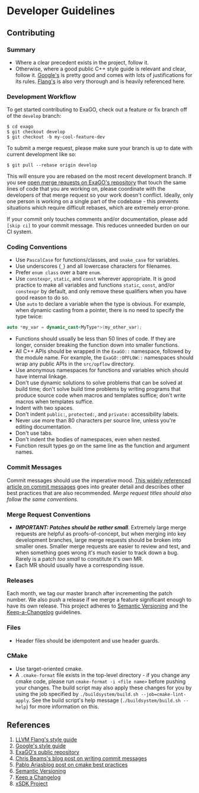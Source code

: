
# Developer Guidelines

## Contributing

### Summary

- Where a clear precedent exists in the project, follow it.
- Otherwise, where a good public C++ style guide is relevant and clear, follow it. [Google's](https://google.github.io/styleguide/cppguide.html) is pretty good and comes with lots of justifications for its rules. [Flang's](https://github.com/llvm/llvm-project/blob/main/flang/docs/C%2B%2Bstyle.md) is also very thorough and is heavily referenced here.

### Development Workflow

To get started contributing to ExaGO, check out a feature or fix branch off of
the `develop` branch:

```shell
$ cd exago
$ git checkout develop
$ git checkout -b my-cool-feature-dev
```

To submit a merge request, please make sure your branch is up to date with
current development like so:

```shell
$ git pull --rebase origin develop
```

This will ensure you are rebased on the most recent development branch.
If you see [open merge requests on ExaGO's repository](https://gitlab.pnnl.gov/exasgd/frameworks/exago/-/merge_requests) that touch the same lines of code that you are working on, please coordinate with the developers of that merge request so your work doesn't conflict.
Ideally, only one person is working on a single part of the codebase - this
prevents situations which require difficult rebases, which are extremely
error-prone.

If your commit only touches comments and/or documentation, please add `[skip ci]` to your commit message.
This reduces unneeded burden on our CI system.

### Coding Conventions

- Use `PascalCase` for functions/classes, and `snake_case` for variables.
- Use underscores (`_`) and all lowercase characters for filenames.
- Prefer `enum class` over a bare `enum`.
- Use `constexpr`, `static`, and `const` wherever appropriate. It is good practice to make all variables and functions `static`, `const`, and/or `constexpr` by default, and only remove these qualifiers when you have good reason to do so.
- Use `auto` to declare a variable when the type is obvious. For example, when dynamic casting from a pointer, there is no need to specify the type twice:
```cpp
auto *my_var = dynamic_cast<MyType*>(my_other_var);
```
- Functions should usually be less than 50 lines of code. If they are longer, consider breaking the function down into smaller functions.
- All C++ APIs should be wrapped in the `ExaGO::` namespace, followed by the module name. For example, the `ExaGO::OPFLOW::` namespaces should wrap any public APIs in the `src/opflow` directory.
- Use anonymous namespaces for functions and variables which should have internal linkage.
- Don't use dynamic solutions to solve problems that can be solved at build time; don't solve build time problems by writing programs that produce source code when macros and templates suffice; don't write macros when templates suffice.
- Indent with two spaces.
- Don't indent `public:`, `protected:`, and `private:` accessibility labels.
- Never use more than 80 characters per source line, unless you're editing documentation.
- Don't use tabs.
- Don't indent the bodies of namespaces, even when nested.
- Function result types go on the same line as the function and argument names.

### Commit Messages

Commit messages should use the imperative mood.
[This widely referenced article on commit messages](https://chris.beams.io/posts/git-commit/#imperative)
goes into greater detail and describes other best practices that are also
recommended.
*Merge request titles should also follow the same conventions.*

### Merge Request Conventions

- ***IMPORTANT: Patches should be rather small***. Extremely large merge requests are helpful as proofs-of-concept, but when merging into key development branches, large merge requests should be broken into smaller ones. Smaller merge requests are easier to review and test, and when something goes wrong it's much easier to track down a bug. Rarely is a patch *too small* to constitute it's own MR.
- Each MR should usually have a corresponding issue.

### Releases

Each month, we tag our master branch after incrementing the patch number.
We also push a release if we merge a feature significant enough to have its own
release. This project adheres to [Semantic Versioning](https://semver.org/spec/v2.0.0.html) and the [Keep-a-Changelog](https://keepachangelog.com/en/1.0.0/) guidelines.

### Files

- Header files should be idempotent and use header guards.

### CMake

- Use target-oriented cmake.
- A `.cmake-format` file exists in the top-level directory - if you change any cmake code, please run `cmake-format -i <file name>` before pushing your changes. The build script may also apply these changes for you by using the job specified by `./buildsystem/build.sh --job=cmake-lint-apply`. See the build script's help message (`./buildsystem/build.sh --help`) for more information on this.

## References

1. [LLVM Flang's style guide](https://github.com/llvm/llvm-project/blob/main/flang/docs/C%2B%2Bstyle.md)
1. [Google's style guide](https://google.github.io/styleguide/cppguide.html)
1. [ExaGO's public repository](https://gitlab.pnnl.gov/exasgd/frameworks/exago/-/merge_requests)
1. [Chris Beams's blog post on writing commit messages](https://chris.beams.io/posts/git-commit)
1. [Pablo Ariasblog post on cmake best practices](https://pabloariasal.github.io/2018/02/19/its-time-to-do-cmake-right/)
1. [Semantic Versioning](https://semver.org/spec/v2.0.0.html)
1. [Keep a Changelog](https://keepachangelog.com/en/1.0.0/)
1. [xSDK Project](https://xsdk.info/policies/)
